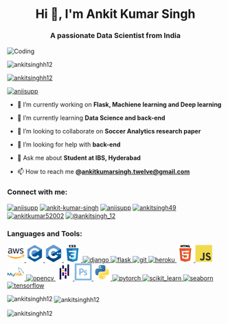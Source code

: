 <h1 align="center">Hi 👋, I'm Ankit Kumar Singh</h1>
<h3 align="center">A passionate Data Scientist from India</h3>
<img align="center" alt="Coding" width="1100" src="https://scontent.fhyd2-2.fna.fbcdn.net/v/t39.30808-6/298316516_106449672174259_8451349358595685682_n.jpg?_nc_cat=110&ccb=1-7&_nc_sid=730e14&_nc_ohc=pwGCgGvwRowAX_QrP9H&tn=3N4FuHm3acIDoMo8&_nc_ht=scontent.fhyd2-2.fna&oh=00_AT-Wtax8KSAUNfjyzA_PAJqryGeHo5bnH5Th3RPf4-mRyA&oe=62F8C5FE">

<p align="left"> <img src="https://komarev.com/ghpvc/?username=ankitsinghh12&label=Profile%20views&color=0e75b6&style=flat" alt="ankitsinghh12" /> </p>

<p align="left"> <a href="https://github.com/ryo-ma/github-profile-trophy"><img src="https://github-profile-trophy.vercel.app/?username=ankitsinghh12" alt="ankitsinghh12" /></a> </p>

<p align="left"> <a href="https://www.instagram.com/aniisupp/" target="blank"><img src="https://raw.githubusercontent.com/rahuldkjain/github-profile-readme-generator/master/src/images/icons/Social/instagram.svg" alt="aniisupp" height="30" width="40" /></a> </p>

- 🔭 I’m currently working on **Flask, Machiene learning and Deep learning**

- 🌱 I’m currently learning **Data Science and back-end**

- 👯 I’m looking to collaborate on **Soccer Analytics research paper**

- 🤝 I’m looking for help with **back-end**

- 💬 Ask me about **Student at IBS, Hyderabad**

- 📫 How to reach me **@ankitkumarsingh.twelve@gmail.com**

<h3 align="left">Connect with me:</h3>
<p align="left">
<a href="https://twitter.com/aniisuppp" target="blank"><img align="center" src="https://raw.githubusercontent.com/rahuldkjain/github-profile-readme-generator/master/src/images/icons/Social/twitter.svg" alt="aniisupp" height="30" width="40" /></a>
<a href="https://www.linkedin.com/in/ankit-kumar-singh-3795451b5/" target="blank"><img align="center" src="https://raw.githubusercontent.com/rahuldkjain/github-profile-readme-generator/master/src/images/icons/Social/linked-in-alt.svg" alt="ankit-kumar-singh" height="30" width="40" /></a>
<a href="https://www.instagram.com/aniisupp/" target="blank"><img align="center" src="https://raw.githubusercontent.com/rahuldkjain/github-profile-readme-generator/master/src/images/icons/Social/instagram.svg" alt="aniisupp" height="30" width="40" /></a>
<a href="https://www.codechef.com/users/ankitsingh49" target="blank"><img align="center" src="https://cdn.jsdelivr.net/npm/simple-icons@3.1.0/icons/codechef.svg" alt="ankitsingh49" height="30" width="40" /></a>
<a href="https://www.hackerrank.com/ankitkumar52002" target="blank"><img align="center" src="https://raw.githubusercontent.com/rahuldkjain/github-profile-readme-generator/master/src/images/icons/Social/hackerrank.svg" alt="ankitkumar52002" height="30" width="40" /></a>
<a href="https://www.leetcode.com/@ankitsingh_12" target="blank"><img align="center" src="https://raw.githubusercontent.com/rahuldkjain/github-profile-readme-generator/master/src/images/icons/Social/leet-code.svg" alt="@ankitsingh_12" height="30" width="40" /></a>
</p>

<h3 align="left">Languages and Tools:</h3>
<p align="left"> <a href="https://aws.amazon.com" target="_blank" rel="noreferrer"> <img src="https://raw.githubusercontent.com/devicons/devicon/master/icons/amazonwebservices/amazonwebservices-original-wordmark.svg" alt="aws" width="40" height="40"/> </a> <a href="https://www.cprogramming.com/" target="_blank" rel="noreferrer"> <img src="https://raw.githubusercontent.com/devicons/devicon/master/icons/c/c-original.svg" alt="c" width="40" height="40"/> </a> <a href="https://www.w3schools.com/cpp/" target="_blank" rel="noreferrer"> <img src="https://raw.githubusercontent.com/devicons/devicon/master/icons/cplusplus/cplusplus-original.svg" alt="cplusplus" width="40" height="40"/> </a> <a href="https://www.w3schools.com/css/" target="_blank" rel="noreferrer"> <img src="https://raw.githubusercontent.com/devicons/devicon/master/icons/css3/css3-original-wordmark.svg" alt="css3" width="40" height="40"/> </a> <a href="https://www.djangoproject.com/" target="_blank" rel="noreferrer"> <img src="https://cdn.worldvectorlogo.com/logos/django.svg" alt="django" width="40" height="40"/> </a> <a href="https://flask.palletsprojects.com/" target="_blank" rel="noreferrer"> <img src="https://www.vectorlogo.zone/logos/pocoo_flask/pocoo_flask-icon.svg" alt="flask" width="40" height="40"/> </a> <a href="https://git-scm.com/" target="_blank" rel="noreferrer"> <img src="https://www.vectorlogo.zone/logos/git-scm/git-scm-icon.svg" alt="git" width="40" height="40"/> </a> <a href="https://heroku.com" target="_blank" rel="noreferrer"> <img src="https://www.vectorlogo.zone/logos/heroku/heroku-icon.svg" alt="heroku" width="40" height="40"/> </a> <a href="https://www.w3.org/html/" target="_blank" rel="noreferrer"> <img src="https://raw.githubusercontent.com/devicons/devicon/master/icons/html5/html5-original-wordmark.svg" alt="html5" width="40" height="40"/> </a> <a href="https://developer.mozilla.org/en-US/docs/Web/JavaScript" target="_blank" rel="noreferrer"> <img src="https://raw.githubusercontent.com/devicons/devicon/master/icons/javascript/javascript-original.svg" alt="javascript" width="40" height="40"/> </a> <a href="https://www.mysql.com/" target="_blank" rel="noreferrer"> <img src="https://raw.githubusercontent.com/devicons/devicon/master/icons/mysql/mysql-original-wordmark.svg" alt="mysql" width="40" height="40"/> </a> <a href="https://opencv.org/" target="_blank" rel="noreferrer"> <img src="https://www.vectorlogo.zone/logos/opencv/opencv-icon.svg" alt="opencv" width="40" height="40"/> </a> <a href="https://pandas.pydata.org/" target="_blank" rel="noreferrer"> <img src="https://raw.githubusercontent.com/devicons/devicon/2ae2a900d2f041da66e950e4d48052658d850630/icons/pandas/pandas-original.svg" alt="pandas" width="40" height="40"/> </a> <a href="https://www.photoshop.com/en" target="_blank" rel="noreferrer"> <img src="https://raw.githubusercontent.com/devicons/devicon/master/icons/photoshop/photoshop-line.svg" alt="photoshop" width="40" height="40"/> </a> <a href="https://www.python.org" target="_blank" rel="noreferrer"> <img src="https://raw.githubusercontent.com/devicons/devicon/master/icons/python/python-original.svg" alt="python" width="40" height="40"/> </a> <a href="https://pytorch.org/" target="_blank" rel="noreferrer"> <img src="https://www.vectorlogo.zone/logos/pytorch/pytorch-icon.svg" alt="pytorch" width="40" height="40"/> </a> <a href="https://scikit-learn.org/" target="_blank" rel="noreferrer"> <img src="https://upload.wikimedia.org/wikipedia/commons/0/05/Scikit_learn_logo_small.svg" alt="scikit_learn" width="40" height="40"/> </a> <a href="https://seaborn.pydata.org/" target="_blank" rel="noreferrer"> <img src="https://seaborn.pydata.org/_images/logo-mark-lightbg.svg" alt="seaborn" width="40" height="40"/> </a> <a href="https://www.tensorflow.org" target="_blank" rel="noreferrer"> <img src="https://www.vectorlogo.zone/logos/tensorflow/tensorflow-icon.svg" alt="tensorflow" width="40" height="40"/> </a> </p>

<p><img align="left" src="https://github-readme-stats.vercel.app/api/top-langs?username=ankitsinghh12&show_icons=true&locale=en&layout=compact" alt="ankitsinghh12" /></p>

<p>&nbsp;<img align="center" src="https://github-readme-stats.vercel.app/api?username=ankitsinghh12&show_icons=true&locale=en" alt="ankitsinghh12" /></p>

<p><img align="center" src="https://github-readme-streak-stats.herokuapp.com/?user=ankitsinghh12&" alt="ankitsinghh12" /></p>

